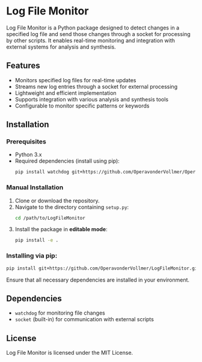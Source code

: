 # Log File Monitor

Log File Monitor is a Python package designed to detect changes in a specified log file and send those changes through a socket for processing by other scripts. It enables real-time monitoring and integration with external systems for analysis and synthesis.

## Features

- Monitors specified log files for real-time updates
- Streams new log entries through a socket for external processing
- Lightweight and efficient implementation
- Supports integration with various analysis and synthesis tools
- Configurable to monitor specific patterns or keywords

## Installation

### Prerequisites

- Python 3.x
- Required dependencies (install using pip):
  ```sh
  pip install watchdog git+https://github.com/OperavonderVollmer/OperaPowerRelay.git@v1.1.4
  ```

### Manual Installation

1. Clone or download the repository.
2. Navigate to the directory containing `setup.py`:
   ```sh
   cd /path/to/LogFileMonitor
   ```
3. Install the package in **editable mode**:
   ```sh
   pip install -e .
   ```

### Installing via pip:

```sh
pip install git+https://github.com/OperavonderVollmer/LogFileMonitor.git@latest
```

Ensure that all necessary dependencies are installed in your environment.

## Dependencies

- `watchdog` for monitoring file changes
- `socket` (built-in) for communication with external scripts

## License

Log File Monitor is licensed under the MIT License.

